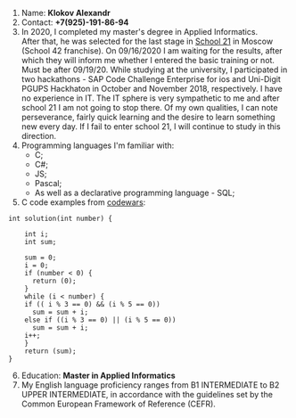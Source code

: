 1. Name: **Klokov Alexandr**
2. Contact: **+7(925)-191-86-94**
3. In 2020, I completed my master's degree in Applied Informatics.\
After that, he was selected for the last stage in [School 21](https://21-school.ru/) in Moscow (School 42 franchise). On 09/16/2020 I am waiting for the results, after which they will inform me whether I entered the basic training or not. Must be after 09/19/20.
While studying at the university, I participated in two hackathons - SAP Code Challenge Enterprise for ios and Uni-Digit PGUPS Hackhaton in October and November 2018, respectively.
I have no experience in IT.
The IT sphere is very sympathetic to me and after school 21 I am not going to stop there.
Of my own qualities, I can note perseverance, fairly quick learning and the desire to learn something new every day. If I fail to enter school 21, I will continue to study in this direction.
4. Programming languages I'm familiar with:
    * C;
    * C#;
    * JS;
    * Pascal;
    * As well as a declarative programming language - SQL;
5. C code examples from [codewars](https://www.codewars.com/users/Klokers/completed_solutions):
```
int solution(int number) {
    
    int i;
    int sum;
  
    sum = 0;
    i = 0;
    if (number < 0) {
      return (0);
    }
    while (i < number) {
    if (( i % 3 == 0) && (i % 5 == 0))
      sum = sum + i;
    else if ((i % 3 == 0) || (i % 5 == 0))
      sum = sum + i;
    i++;
    }
    return (sum);
}
```
6. Education: **Master in Applied Informatics**
7. My English language proficiency ranges from B1 INTERMEDIATE to B2 UPPER INTERMEDIATE, in accordance with the guidelines set by the Common European Framework of Reference (CEFR).
